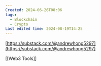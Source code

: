 ```yaml
---
Created: 2024-06-26T08:06
tags:
  - Blockchain
  - Crypto
Last edited time: 2024-08-19T14:25
---
```

[https://substack.com/@andrewhong5297](https://substack.com/@andrewhong5297)
  
[[Web3 Tools]]